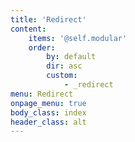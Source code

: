 ```yaml
---
title: 'Redirect'
content:
    items: '@self.modular'
    order:
        by: default
        dir: asc
        custom:
            - _redirect
menu: Redirect
onpage_menu: true
body_class: index
header_class: alt
---
```


